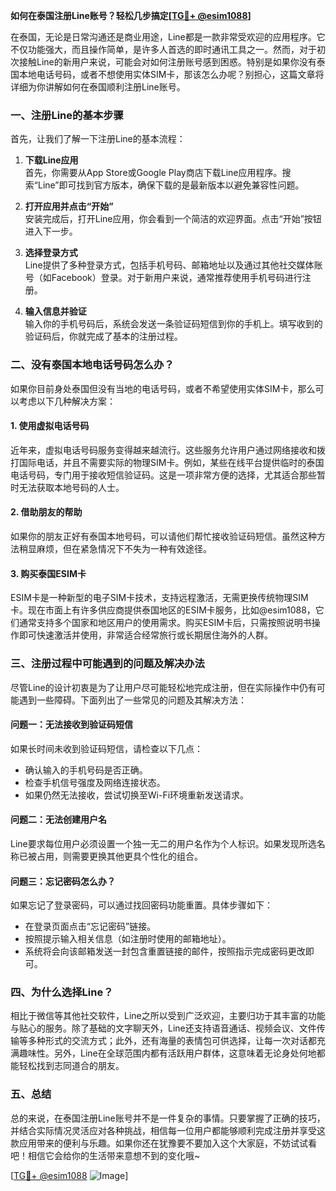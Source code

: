 **如何在泰国注册Line账号？轻松几步搞定[[TG💪+ @esim1088](https://t.me/s/esim1088)]**

在泰国，无论是日常沟通还是商业用途，Line都是一款非常受欢迎的应用程序。它不仅功能强大，而且操作简单，是许多人首选的即时通讯工具之一。然而，对于初次接触Line的新用户来说，可能会对如何注册账号感到困惑。特别是如果你没有泰国本地电话号码，或者不想使用实体SIM卡，那该怎么办呢？别担心，这篇文章将详细为你讲解如何在泰国顺利注册Line账号。

### **一、注册Line的基本步骤**

首先，让我们了解一下注册Line的基本流程：

1. **下载Line应用**  
   首先，你需要从App Store或Google Play商店下载Line应用程序。搜索“Line”即可找到官方版本，确保下载的是最新版本以避免兼容性问题。

2. **打开应用并点击“开始”**  
   安装完成后，打开Line应用，你会看到一个简洁的欢迎界面。点击“开始”按钮进入下一步。

3. **选择登录方式**  
   Line提供了多种登录方式，包括手机号码、邮箱地址以及通过其他社交媒体账号（如Facebook）登录。对于新用户来说，通常推荐使用手机号码进行注册。

4. **输入信息并验证**  
   输入你的手机号码后，系统会发送一条验证码短信到你的手机上。填写收到的验证码后，你就完成了基本的注册过程。

### **二、没有泰国本地电话号码怎么办？**

如果你目前身处泰国但没有当地的电话号码，或者不希望使用实体SIM卡，那么可以考虑以下几种解决方案：

#### **1. 使用虚拟电话号码**
近年来，虚拟电话号码服务变得越来越流行。这些服务允许用户通过网络接收和拨打国际电话，并且不需要实际的物理SIM卡。例如，某些在线平台提供临时的泰国电话号码，专门用于接收短信验证码。这是一项非常方便的选择，尤其适合那些暂时无法获取本地号码的人士。

#### **2. 借助朋友的帮助**
如果你的朋友正好有泰国本地号码，可以请他们帮忙接收验证码短信。虽然这种方法稍显麻烦，但在紧急情况下不失为一种有效途径。

#### **3. 购买泰国ESIM卡**
ESIM卡是一种新型的电子SIM卡技术，支持远程激活，无需更换传统物理SIM卡。现在市面上有许多供应商提供泰国地区的ESIM卡服务，比如@esim1088，它们通常支持多个国家和地区用户的使用需求。购买ESIM卡后，只需按照说明书操作即可快速激活并使用，非常适合经常旅行或长期居住海外的人群。

### **三、注册过程中可能遇到的问题及解决办法**

尽管Line的设计初衷是为了让用户尽可能轻松地完成注册，但在实际操作中仍有可能遇到一些障碍。下面列出了一些常见的问题及其解决方法：

#### **问题一：无法接收到验证码短信**
如果长时间未收到验证码短信，请检查以下几点：
- 确认输入的手机号码是否正确。
- 检查手机信号强度及网络连接状态。
- 如果仍然无法接收，尝试切换至Wi-Fi环境重新发送请求。

#### **问题二：无法创建用户名**
Line要求每位用户必须设置一个独一无二的用户名作为个人标识。如果发现所选名称已被占用，则需要更换其他更具个性化的组合。

#### **问题三：忘记密码怎么办？**
如果忘记了登录密码，可以通过找回密码功能重置。具体步骤如下：
- 在登录页面点击“忘记密码”链接。
- 按照提示输入相关信息（如注册时使用的邮箱地址）。
- 系统将会向该邮箱发送一封包含重置链接的邮件，按照指示完成密码更改即可。

### **四、为什么选择Line？**

相比于微信等其他社交软件，Line之所以受到广泛欢迎，主要归功于其丰富的功能与贴心的服务。除了基础的文字聊天外，Line还支持语音通话、视频会议、文件传输等多种形式的交流方式；此外，还有海量的表情包可供选择，让每一次对话都充满趣味性。另外，Line在全球范围内都有活跃用户群体，这意味着无论身处何地都能轻松找到志同道合的朋友。

### **五、总结**

总的来说，在泰国注册Line账号并不是一件复杂的事情。只要掌握了正确的技巧，并结合实际情况灵活应对各种挑战，相信每一位用户都能够顺利完成注册并享受这款应用带来的便利与乐趣。如果你还在犹豫要不要加入这个大家庭，不妨试试看吧！相信它会给你的生活带来意想不到的变化哦~

[[TG💪+ @esim1088](https://t.me/s/esim1088) ![Image](https://i.postimg.cc/4NQfJmqS/Snipaste-2025-05-13-00-14-12.png)]